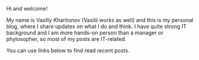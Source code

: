 Hi and welcome!

My name is Vasiliy Kharitonov (Vasilii works as well) and this is my personal blog,
where I share updates on what I do and think. I have quite strong IT background
and I am more hands-on person than a manager or phylosopher, so most of my posts
are IT-related.

You can use links below to find read recent posts.
